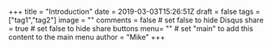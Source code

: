 +++
title = "Introduction"
date = 2019-03-03T15:26:51Z
draft = false
tags = ["tag1","tag2"]
image = ""
comments = false # set false to hide Disqus
share = true	# set false to hide share buttons
menu= ""		# set "main" to add this content to the main menu
author = "Mike"
+++